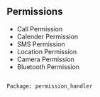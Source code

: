 ## **Permissions** 

* Call Permission
* Calender Permission
* SMS Permission
* Location Permission
* Camera Permission
* Bluetooth Permission

```bash

Package: permission_handler

```
